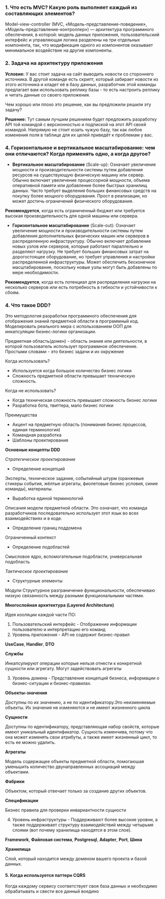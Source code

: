 ### 1. Что есть MVC? Какую роль выполняет каждый из составляющих элементов?

Model-view-controller (MVC, «Модель-представление-поведение», «Модель-представление-контроллер») — архитектура
программного обеспечения, в которой: 
модель данных приложения, пользовательский интерфейс и управляющая логика разделены на три отдельных компонента,
так, что модификация одного из компонентов оказывает минимальное воздействие на другие компоненты.

### 2. Задача на архитектуру приложения

**Условие:**
У вас стоит задача на сайт выводить новости со стороннего источника. В другой команде есть скрипт, который забирает
новости из этого источника и кладет её в базу данных, разработчик этой команды предлагает вам использовать реплику
базы - то есть настроить реплику и читать данные со своего приложения.

Чем хорошо или плохо это решение, как вы предложили решили эту задачу?

**Решение:**
Тут самым лучшим решением будет предложить разработку API той командой с версионностью и подпиской на этот API своей
командой. Напрямую не стоит юзать чужую базу, так как любое изменения поля в таблице для их целей приведёт к проблемам у
вас.

### 4. Горизонтальное и вертикальное масштабирование: чем они отличаются? Когда применять одно, а когда другое?

- **Вертикальное масштабирование** (Scale-up):
  Означает увеличение мощности и производительности системы путем добавления ресурсов на существующую физическую машину
  или сервер. Обычно включает увеличение процессорной мощности, объема оперативной памяти или добавление более быстрых хранилищ
  данных. Часто требует выделения больших финансовых средств на покупку более мощного оборудования. Прост в реализации, но может
  достичь ограничений физического оборудования.

**Рекомендуется**, когда есть ограниченный бюджет или требуется высокая производительность для одной машины или сервера.

- **Горизонтальное масштабирование** (Scale-out):
  Означает увеличение мощности и производительности системы путем добавления дополнительных физических машин или
  серверов в распределенную инфраструктуру.
  Обычно включает добавление новых узлов или серверов, которые работают параллельно и разделяют нагрузку.
  Не требует больших финансовых затрат на дорогостоящее оборудование, но требует управления и настройки распределенной
  инфраструктуры. Может обеспечить бесконечное масштабирование, поскольку новые узлы могут быть добавлены по мере необходимости.

**Рекомендуется**, когда есть потенциал для распределения нагрузки на несколько серверов или есть потребность в гибкости
и устойчивости к сбоям.

### 4. Что такое DDD?

Это методология разработки программного обеспечения для отображения знаний предметной области в программный код.
Моделировать реального мира с использованием ООП для инкапсуляции бизнес-логики организации.

Предметная область(домен) - область знания или деятельности, в которой пользователь использует программное обеспечение.
Простыми словами - это бизнес задачи и их окружение

Когда использовать?
- Используется когда большое количество бизнес логики
- Сложность предметной области превышает техническую сложность.

Когда не использовать?
- Когда техническая сложность превышает сложность бизнес логики
- Разработка бота, твиттера, мало бизнес логики

Преимущества
- Акцент на предметную область (понимания бизнес процессов, единая терминология)
- Командная разработка
- Шаблоны проектирования

**Основные концепты DDD**

_Стратегическое проектирование_
- Определение концепций

Эксперты, техническое задание, событийный штурм (оранжевые стикеры события, жёлтые агрегаты, фиолетовые бизнес условия, синие команды), материалы.
- Выработка единой терминологий

Описания модели предметной области. Это означает, что команда разработчиков последовательно использует этот язык во всех взаимодействиях и в коде.
- Определение границ поддомена

Ограниченный контекст
- Определение подобластей

Смысловое ядро, вспомогательные подобласти, универсальная подобласть

_Тактическое проектирование_
- Структурные элементы

Модули
Структурное разграничение функциональности, обеспечиваю низкую связанность между разными функциональными частями.

**Многослойная архитектура (Layered Architecture)**

Идея изоляции каждой части ПО:

1. Пользовательский интерфейс - Отображение информации пользователю и интерпретацию его команд
2. Уровень приложения - API не содержит бизнес-правил

**UseCase**, **Handler**, **DTO**

**Службы**

Инкапсулируют операции которые нельзя отнести к конкретной сущности или агрегату. Могут задействовать агрегаты

3. Уровень домена - Представление концепций бизнеса, информации о бизнес-ситуации и бизнес-правилах.

**Объекты-значения**

Доступны по их значению, а не по идентификатору.Это неизменяемые объекты. Их значения не изменяются и не имеют жизненного цикла 

**Сущности**

Доступны по идентификатору, представляющая набор свойств, которые имеют уникальный идентификатор. Сущность изменчива,
потому что она может изменять свои атрибуты, а также имеет жизненный цикл, то есть ее можно удалить.

**Агрегаты**

Модель содержащее объекты предметной области, помогаюшая уменьшить количество двунаправленных ассоциаций между объектами.
  
**Фабрики**

Объектом, который отвечает только за создание других объектов.

**Спецификации**

Бизнес правила для проверки инвариантности сущности

4. Уровень инфраструктуры - Поддерживают более высокие уровни, а также поддерживает структуру взаимодействий между
  четырьмя слоями (вот почему хранилища находятся в этом слое).

**Framework**, **Файловая система**, **Postgresql**, **Adapter**, **Port**, **Шина** 

**Хранилища**

Слой, который находится между доменом вашего проекта и базой данных.


#### 5. Когда используется паттерн CQRS 

Когда каждому сервису соответствует своя база данных и необходимо обрабатывать и свести все данный воедино 